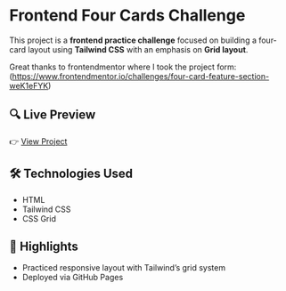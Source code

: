 # Frontend Four Cards Challenge

This project is a **frontend practice challenge** focused on building a four-card layout using **Tailwind CSS** with an emphasis on **Grid layout**.

Great thanks to frontendmentor where I took the project form: (https://www.frontendmentor.io/challenges/four-card-feature-section-weK1eFYK) 
## 🔍 Live Preview
👉 [View Project](https://imobin.github.io/Frontend_Four_Cards_Challenge/)

## 🛠️ Technologies Used
- HTML
- Tailwind CSS
- CSS Grid

## 📌 Highlights
- Practiced responsive layout with Tailwind’s grid system
- Deployed via GitHub Pages

